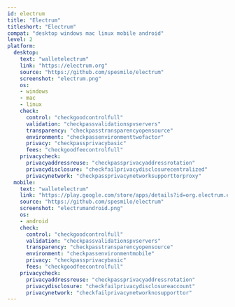 ```yaml
---
id: electrum
title: "Electrum"
titleshort: "Electrum"
compat: "desktop windows mac linux mobile android"
level: 2
platform:
  desktop:
    text: "walletelectrum"
    link: "https://electrum.org"
    source: "https://github.com/spesmilo/electrum"
    screenshot: "electrum.png"
    os:
    - windows
    - mac
    - linux
    check:
      control: "checkgoodcontrolfull"
      validation: "checkpassvalidationspvservers"
      transparency: "checkpasstransparencyopensource"
      environment: "checkpassenvironmenttwofactor"
      privacy: "checkpassprivacybasic"
      fees: "checkgoodfeecontrolfull"
    privacycheck:
      privacyaddressreuse: "checkpassprivacyaddressrotation"
      privacydisclosure: "checkfailprivacydisclosurecentralized"
      privacynetwork: "checkpassprivacynetworksupporttorproxy"
  mobile:
    text: "walletelectrum"
    link: "https://play.google.com/store/apps/details?id=org.electrum.electrum"
    source: "https://github.com/spesmilo/electrum"
    screenshot: "electrumandroid.png"
    os:
    - android
    check:
      control: "checkgoodcontrolfull"
      validation: "checkpassvalidationspvservers"
      transparency: "checkpasstransparencyopensource"
      environment: "checkpassenvironmentmobile"
      privacy: "checkpassprivacybasic"
      fees: "checkgoodfeecontrolfull"
    privacycheck:
      privacyaddressreuse: "checkpassprivacyaddressrotation"
      privacydisclosure: "checkfailprivacydisclosureaccount"
      privacynetwork: "checkfailprivacynetworknosupporttor"
---
```

